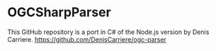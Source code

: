 # OGCSharpParser

This GitHub repository is a port in C# of the Node.js version by Denis Carriere. 
https://github.com/DenisCarriere/ogc-parser